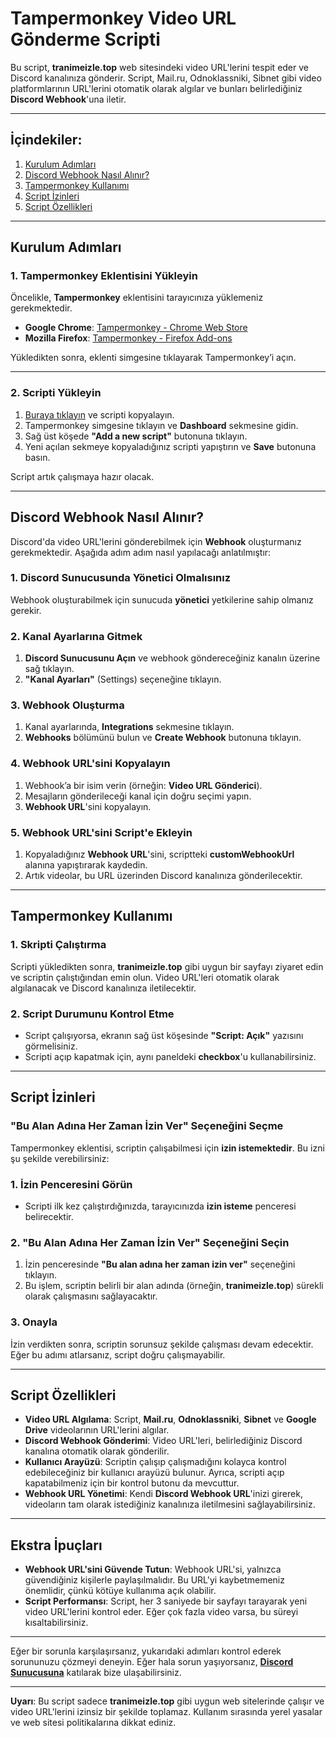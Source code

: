 # Tampermonkey Video URL Gönderme Scripti

Bu script, **tranimeizle.top** web sitesindeki video URL'lerini tespit eder ve Discord kanalınıza gönderir. Script, Mail.ru, Odnoklassniki, Sibnet gibi video platformlarının URL'lerini otomatik olarak algılar ve bunları belirlediğiniz **Discord Webhook**'una iletir.

---

## İçindekiler:
1. [Kurulum Adımları](#kurulum-adımları)
2. [Discord Webhook Nasıl Alınır?](#discord-webhook-nasıl-alınır)
3. [Tampermonkey Kullanımı](#tampermonkey-kullanımı)
4. [Script İzinleri](#script-izinleri)
5. [Script Özellikleri](#script-özellikleri)

---

## Kurulum Adımları

### 1. **Tampermonkey Eklentisini Yükleyin**

Öncelikle, **Tampermonkey** eklentisini tarayıcınıza yüklemeniz gerekmektedir.

- **Google Chrome**: [Tampermonkey - Chrome Web Store](https://chrome.google.com/webstore/detail/tampermonkey/)
- **Mozilla Firefox**: [Tampermonkey - Firefox Add-ons](https://addons.mozilla.org/en-US/firefox/addon/tampermonkey/)

Yükledikten sonra, eklenti simgesine tıklayarak Tampermonkey’i açın.

---

### 2. **Scripti Yükleyin**

1. [Buraya tıklayın](#) ve scripti kopyalayın.
2. Tampermonkey simgesine tıklayın ve **Dashboard** sekmesine gidin.
3. Sağ üst köşede **"Add a new script"** butonuna tıklayın.
4. Yeni açılan sekmeye kopyaladığınız scripti yapıştırın ve **Save** butonuna basın.

Script artık çalışmaya hazır olacak.

---

## Discord Webhook Nasıl Alınır?

Discord'da video URL'lerini gönderebilmek için **Webhook** oluşturmanız gerekmektedir. Aşağıda adım adım nasıl yapılacağı anlatılmıştır:

### 1. **Discord Sunucusunda Yönetici Olmalısınız**

Webhook oluşturabilmek için sunucuda **yönetici** yetkilerine sahip olmanız gerekir.

### 2. **Kanal Ayarlarına Gitmek**

1. **Discord Sunucusunu Açın** ve webhook göndereceğiniz kanalın üzerine sağ tıklayın.
2. **"Kanal Ayarları"** (Settings) seçeneğine tıklayın.

### 3. **Webhook Oluşturma**

1. Kanal ayarlarında, **Integrations** sekmesine tıklayın.
2. **Webhooks** bölümünü bulun ve **Create Webhook** butonuna tıklayın.

### 4. **Webhook URL'sini Kopyalayın**

1. Webhook’a bir isim verin (örneğin: **Video URL Gönderici**).
2. Mesajların gönderileceği kanal için doğru seçimi yapın.
3. **Webhook URL**'sini kopyalayın.

### 5. **Webhook URL'sini Script'e Ekleyin**

1. Kopyaladığınız **Webhook URL**'sini, scriptteki **customWebhookUrl** alanına yapıştırarak kaydedin.
2. Artık videolar, bu URL üzerinden Discord kanalınıza gönderilecektir.

---

## Tampermonkey Kullanımı

### 1. **Skripti Çalıştırma**

Scripti yükledikten sonra, **tranimeizle.top** gibi uygun bir sayfayı ziyaret edin ve scriptin çalıştığından emin olun. Video URL'leri otomatik olarak algılanacak ve Discord kanalınıza iletilecektir.

### 2. **Script Durumunu Kontrol Etme**

- Script çalışıyorsa, ekranın sağ üst köşesinde **"Script: Açık"** yazısını görmelisiniz.
- Scripti açıp kapatmak için, aynı paneldeki **checkbox**'u kullanabilirsiniz.

---

## Script İzinleri

### **"Bu Alan Adına Her Zaman İzin Ver" Seçeneğini Seçme**

Tampermonkey eklentisi, scriptin çalışabilmesi için **izin istemektedir**. Bu izni şu şekilde verebilirsiniz:

### 1. **İzin Penceresini Görün**
- Scripti ilk kez çalıştırdığınızda, tarayıcınızda **izin isteme** penceresi belirecektir.

### 2. **"Bu Alan Adına Her Zaman İzin Ver" Seçeneğini Seçin**

1. İzin penceresinde **"Bu alan adına her zaman izin ver"** seçeneğini tıklayın.
2. Bu işlem, scriptin belirli bir alan adında (örneğin, **tranimeizle.top**) sürekli olarak çalışmasını sağlayacaktır.

### 3. **Onayla**

İzin verdikten sonra, scriptin sorunsuz şekilde çalışması devam edecektir. Eğer bu adımı atlarsanız, script doğru çalışmayabilir.

---

## Script Özellikleri

- **Video URL Algılama**: Script, **Mail.ru**, **Odnoklassniki**, **Sibnet** ve **Google Drive** videolarının URL'lerini algılar.
- **Discord Webhook Gönderimi**: Video URL'leri, belirlediğiniz Discord kanalına otomatik olarak gönderilir.
- **Kullanıcı Arayüzü**: Scriptin çalışıp çalışmadığını kolayca kontrol edebileceğiniz bir kullanıcı arayüzü bulunur. Ayrıca, scripti açıp kapatabilmeniz için bir kontrol butonu da mevcuttur.
- **Webhook URL Yönetimi**: Kendi **Discord Webhook URL**'inizi girerek, videoların tam olarak istediğiniz kanalınıza iletilmesini sağlayabilirsiniz.

---

## Ekstra İpuçları

- **Webhook URL'sini Güvende Tutun**: Webhook URL'si, yalnızca güvendiğiniz kişilerle paylaşılmalıdır. Bu URL'yi kaybetmemeniz önemlidir, çünkü kötüye kullanıma açık olabilir.
- **Script Performansı**: Script, her 3 saniyede bir sayfayı tarayarak yeni video URL'lerini kontrol eder. Eğer çok fazla video varsa, bu süreyi kısaltabilirsiniz.

---

Eğer bir sorunla karşılaşırsanız, yukarıdaki adımları kontrol ederek sorununuzu çözmeyi deneyin. Eğer hala sorun yaşıyorsanız, **[Discord Sunucusuna](https://discord.gg/Huv44Jy7P7)** katılarak bize ulaşabilirsiniz.

---

**Uyarı**: Bu script sadece **tranimeizle.top** gibi uygun web sitelerinde çalışır ve video URL'lerini izinsiz bir şekilde toplamaz. Kullanım sırasında yerel yasalar ve web sitesi politikalarına dikkat ediniz.
